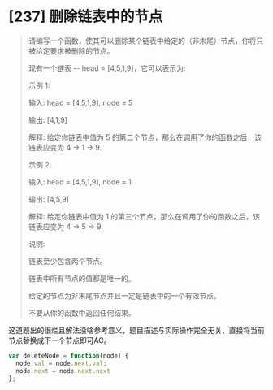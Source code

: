 # [237] 删除链表中的节点

> 请编写一个函数，使其可以删除某个链表中给定的（非末尾）节点，你将只被给定要求被删除的节点。
>
> 现有一个链表 -- head = [4,5,1,9]，它可以表示为:
>
> 示例 1:
>
> 输入: head = [4,5,1,9], node = 5
>
> 输出: [4,1,9]
>
> 解释: 给定你链表中值为 5 的第二个节点，那么在调用了你的函数之后，该链表应变为 4 -> 1 -> 9.
>
> 示例 2:
>
> 输入: head = [4,5,1,9], node = 1
>
> 输出: [4,5,9]
>
> 解释: 给定你链表中值为 1 的第三个节点，那么在调用了你的函数之后，该链表应变为 4 -> 5 -> 9.
>
> 说明:
>
> 链表至少包含两个节点。
>
> 链表中所有节点的值都是唯一的。
>
> 给定的节点为非末尾节点并且一定是链表中的一个有效节点。
>
> 不要从你的函数中返回任何结果。

这道题出的很烂且解法没啥参考意义，题目描述与实际操作完全无关，直接将当前节点替换成下一个节点即可AC。

```js
var deleteNode = function(node) {
  node.val = node.next.val;
  node.next = node.next.next
};
```

